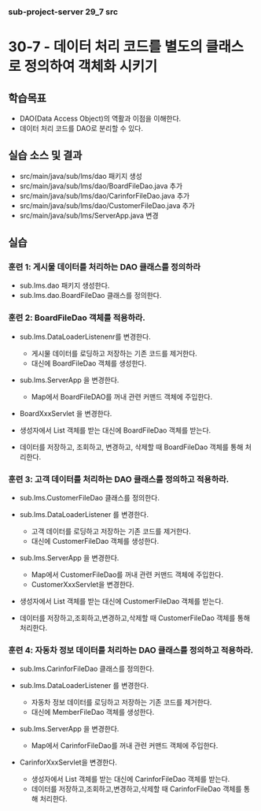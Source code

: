 ### sub-project-server 29_7 src ###

# 30-7 - 데이터 처리 코드를 별도의 클래스로 정의하여 객체화 시키기

## 학습목표

- DAO(Data Access Object)의 역활과 이점을 이해한다.
- 데이터 처리 코드를 DAO로 분리할 수 있다.

## 실습 소스 및 결과

- src/main/java/sub/lms/dao 패키지 생성
- src/main/java/sub/lms/dao/BoardFileDao.java 추가
- src/main/java/sub/lms/dao/CarinforFileDao.java 추가
- src/main/java/sub/lms/dao/CustomerFileDao.java 추가
- src/main/java/sub/lms/ServerApp.java 변경

## 실습

### 훈련 1: 게시물 데이터를 처리하는 DAO 클래스를 정의하라

- sub.lms.dao 패키지 생성한다.
- sub.lms.dao.BoardFileDao 클래스를 정의한다.

### 훈련 2: BoardFileDao 객체를 적용하라.

- sub.lms.DataLoaderListenenr를 변경한다.
  - 게시물 데이터를 로딩하고 저장하는 기존 코드를 제거한다.
  - 대신에 BoardFileDao 객체를 생성한다.
  
- sub.lms.ServerApp 을 변경한다.
  - Map에서 BoardFileDAO를 꺼내 관련 커맨드 객체에 주입한다.
  
- BoardXxxServlet 을 변경한다.
 - 생성자에서 List 객체를 받는 대신에 BoardFileDao 객체를 받는다.
 - 데이터를 저장하고, 조회하고, 변경하고, 삭제할 때 BoardFileDao 객체를 통해 처리한다.
 
 ### 훈련 3: 고객 데이터를 처리하는 DAO 클래스를 정의하고 적용하라.

- sub.lms.CustomerFileDao 클래스를 정의한다.
- sub.lms.DataLoaderListener 를 변경한다.
  - 고객 데이터를 로딩하고 저장하는 기존 코드를 제거한다.
  - 대신에 CustomerFileDao 객체를 생성한다.
  
- sub.lms.ServerApp 을 변경한다.
  - Map에서 CustomerFileDao를 꺼내 관련 커맨드 객체에 주입한다.
  - CustomerXxxServlet을 변경한다.

 - 생성자에서 List 객체를 받는 대신에 CustomerFileDao 객체를 받는다.
 - 데이터를 저장하고,조회하고,변경하고,삭제할 때 CustomerFileDao 객체를 통해 처리한다.
 
 
### 훈련 4: 자동차 정보 데이터를 처리하는 DAO 클래스를 정의하고 적용하라.

- sub.lms.CarinforFileDao 클래스를 정의한다.
- sub.lms.DataLoaderListener 를 변경한다.
  - 자동차 정보 데이터를 로딩하고 저장하는 기존 코드를 제거한다.
  - 대신에 MemberFileDao 객체를 생성한다.
  
- sub.lms.ServerApp 을 변경한다.
  - Map에서 CarinforFileDao를 꺼내 관련 커맨드 객체에 주입한다.
  
- CarinforXxxServlet을 변경한다.
  - 생성자에서 List 객체를 받는 대신에 CarinforFileDao 객체를 받는다.
  - 데이터를 저장하고,조회하고,변경하고,삭제할 때 CarinforFileDao 객체를 통해 처리한다. 